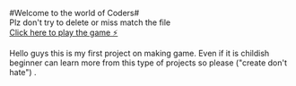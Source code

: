 #Welcome to the world of Coders#
<br>
Plz don't try to delete or miss match the file
<br>
[ Click here to play the game ⚡️](https://js-nrprj7.stackblitz.io)

Hello guys this is my first project on making game. Even if it is childish beginner can learn more from this type of projects so please ("create don't hate") .
